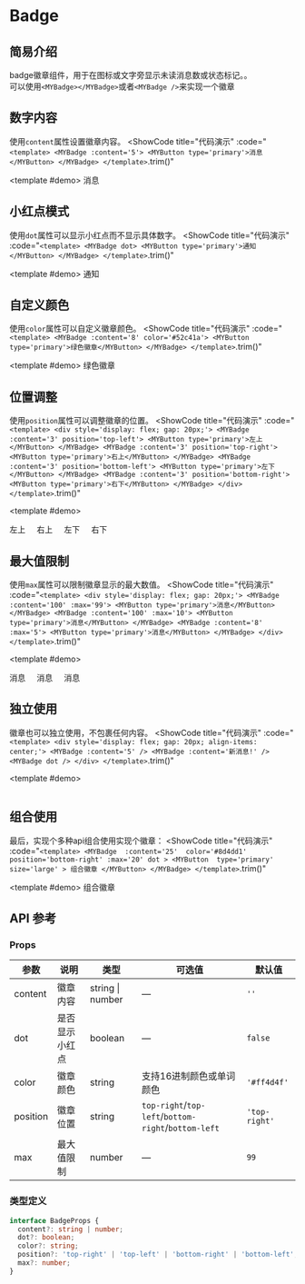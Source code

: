 # Badge
## 简易介绍
badge徽章组件，用于在图标或文字旁显示未读消息数或状态标记。。<br />
可以使用`<MYBadge></MYBadge>`或者`<MYBadge />`来实现一个徽章

## 数字内容
使用`content`属性设置徽章内容。
<ShowCode
  title="代码演示"
  :code="`
<template>
    <MYBadge :content='5'>
        <MYButton type='primary'>消息</MYButton>
    </MYBadge>
</template>
  `.trim()"
>
  <template #demo>
    <MYBadge :content="5">
        <MYButton type="primary">消息</MYButton>
    </MYBadge>
  </template>
</ShowCode>

## 小红点模式
使用`dot`属性可以显示小红点而不显示具体数字。
<ShowCode
  title="代码演示"
  :code="`
<template>
    <MYBadge dot>
        <MYButton type='primary'>通知</MYButton>
    </MYBadge>
</template>
  `.trim()"
>
  <template #demo>
    <MYBadge dot>
        <MYButton type="primary">通知</MYButton>
    </MYBadge>
  </template>
</ShowCode>

## 自定义颜色
使用`color`属性可以自定义徽章颜色。
<ShowCode
  title="代码演示"
  :code="`
<template>
    <MYBadge :content='8' color='#52c41a'>
        <MYButton type='primary'>绿色徽章</MYButton>
    </MYBadge>
</template>
  `.trim()"
>
  <template #demo>
    <MYBadge :content="8" color="#52c41a">
        <MYButton type="primary">绿色徽章</MYButton>
    </MYBadge>
  </template>
</ShowCode>

## 位置调整
使用`position`属性可以调整徽章的位置。
<ShowCode
  title="代码演示"
  :code="`
<template>
    <div style='display: flex; gap: 20px;'>
        <MYBadge :content='3' position='top-left'>
            <MYButton type='primary'>左上</MYButton>
        </MYBadge>
        <MYBadge :content='3' position='top-right'>
            <MYButton type='primary'>右上</MYButton>
        </MYBadge>
        <MYBadge :content='3' position='bottom-left'>
            <MYButton type='primary'>左下</MYButton>
        </MYBadge>
        <MYBadge :content='3' position='bottom-right'>
            <MYButton type='primary'>右下</MYButton>
        </MYBadge>
    </div>
</template>
  `.trim()"
>
  <template #demo>
    <div style="display: flex; gap: 20px;">
        <MYBadge :content="3" position="top-left">
            <MYButton type="primary">左上</MYButton>
        </MYBadge>
        <MYBadge :content="3" position="top-right">
            <MYButton type="primary">右上</MYButton>
        </MYBadge>
        <MYBadge :content="3" position="bottom-left">
            <MYButton type="primary">左下</MYButton>
        </MYBadge>
        <MYBadge :content="3" position="bottom-right">
            <MYButton type="primary">右下</MYButton>
        </MYBadge>
    </div>
  </template>
</ShowCode>

## 最大值限制
使用`max`属性可以限制徽章显示的最大数值。
<ShowCode
  title="代码演示"
  :code="`
<template>
    <div style='display: flex; gap: 20px;'>
        <MYBadge :content='100' :max='99'>
            <MYButton type='primary'>消息</MYButton>
        </MYBadge>
        <MYBadge :content='100' :max='10'>
            <MYButton type='primary'>消息</MYButton>
        </MYBadge>
        <MYBadge :content='8' :max='5'>
            <MYButton type='primary'>消息</MYButton>
        </MYBadge>
    </div>
</template>
  `.trim()"
>
  <template #demo>
    <div style="display: flex; gap: 20px;">
        <MYBadge :content="100" :max="99">
            <MYButton type="primary">消息</MYButton>
        </MYBadge>
        <MYBadge :content="100" :max="10">
            <MYButton type="primary">消息</MYButton>
        </MYBadge>
        <MYBadge :content="8" :max="5">
            <MYButton type="primary">消息</MYButton>
        </MYBadge>
    </div>
  </template>
</ShowCode>

## 独立使用
徽章也可以独立使用，不包裹任何内容。
<ShowCode
  title="代码演示"
  :code="`
<template>
    <div style='display: flex; gap: 20px; align-items: center;'>
        <MYBadge :content='5' />
        <MYBadge :content='新消息!' />
        <MYBadge dot />
    </div>
</template>
  `.trim()"
>
  <template #demo>
    <div style="display: flex; gap: 20px; align-items: center;">
        <MYBadge :content="5" />
        <MYBadge content="新消息!" />
        <MYBadge dot />
    </div>
  </template>
</ShowCode>

## 组合使用
最后，实现个多种api组合使用实现个徽章：
<ShowCode
  title="代码演示"
  :code="`
<template>
    <MYBadge 
        :content='25' 
        color='#8d4dd1'
        position='bottom-right'
        :max='20'
        dot
    >
        <MYButton 
            type='primary'
            size='large'
        >
            组合徽章
        </MYButton>
    </MYBadge>
</template>
  `.trim()"
>
  <template #demo>
    <MYBadge 
        :content="25" 
        color="#8d4dd1"
        position="bottom-right"
        :max="20"
        dot
    >
        <MYButton 
            type="primary"
            size="large"
        >
            组合徽章
        </MYButton>
    </MYBadge>
  </template>
</ShowCode>

## API 参考

### Props
| 参数          | 说明         | 类型     | 可选值                              | 默认值  |
|--------------|-------------|---------|-----------------------------------|--------|
| content      | 徽章内容     | string \| number | —                               | `''`   |
| dot          | 是否显示小红点 | boolean | —                               | `false` |
| color        | 徽章颜色     | string  | 支持16进制颜色或单词颜色          | `'#ff4d4f'` |
| position     | 徽章位置     | string  | `top-right`/`top-left`/`bottom-right`/`bottom-left` | `'top-right'` |
| max          | 最大值限制   | number  | —                               | `99`   |

### 类型定义
```typescript
interface BadgeProps {
  content?: string | number;
  dot?: boolean;
  color?: string;
  position?: 'top-right' | 'top-left' | 'bottom-right' | 'bottom-left';
  max?: number;
}
```
<script setup> 
import MYBadge from '../../packages/components/badge/src/badge.vue' 
import MYButton from '../../packages/components/button/src/button.vue' 
</script>